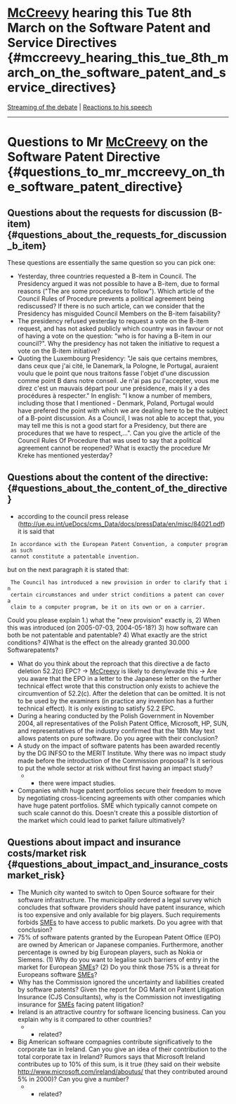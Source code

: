 # [McCreevy](McCreevy "wikilink") hearing this Tue 8th March on the Software Patent and Service Directives {#mccreevy_hearing_this_tue_8th_march_on_the_software_patent_and_service_directives}

[ Streaming of the debate](Ep050308En "wikilink") \| [ Reactions to his
speech](McCreevy050308ParlEn "wikilink")

------------------------------------------------------------------------

# Questions to Mr [McCreevy](McCreevy "wikilink") on the Software Patent Directive {#questions_to_mr_mccreevy_on_the_software_patent_directive}

## Questions about the requests for discussion (B-item) {#questions_about_the_requests_for_discussion_b_item}

These questions are essentially the same question so you can pick one:

-   Yesterday, three countries requested a B-item in Council. The
    Presidency argued it was not possible to have a B-item, due to
    formal reasons (\"The are some procedures to follow\"). Which
    article of the Council Rules of Procedure prevents a political
    agreement being rediscussed? If there is no such article, can we
    consider that the Presidency has misguided Council Members on the
    B-item faisability?
-   The presidency refused yesterday to request a vote on the B-item
    request, and has not asked publicly which country was in favour or
    not of having a vote on the question: \"who is for having a B-item
    in our council?\". Why the presidency has not taken the initiative
    to request a vote on the B-item initiative?
-   Quoting the Luxembourg Presidency: \"Je sais que certains membres,
    dans ceux que j\'ai cité, le Danemark, la Pologne, le Portugal,
    auraient voulu que le point que nous traitons fasse l\'objet d\'une
    discussion comme point B dans notre conseil. Je n\'ai pas pu
    l\'accepter, vous me direz c\'est un mauvais départ pour une
    présidence, mais il y a des procédures à respecter.\" In english:
    \"I know a number of members, including those that I mentioned -
    Denmark, Poland, Portugal would have prefered the point with which
    we are dealing here to be the subject of a B-point discussion. As a
    Council, I was not able to accept that, you may tell me this is not
    a good start for a Presidency, but there are procedures that we have
    to respect,\...\". Can you give the article of the Council Rules Of
    Procedure that was used to say that a political agreement cannot be
    reopened? What is exactly the procedure Mr Kreke has mentioned
    yesterday?

## Questions about the content of the directive: {#questions_about_the_content_of_the_directive}

-   according to the council press release
    (http://ue.eu.int/ueDocs/cms_Data/docs/pressData/en/misc/84021.pdf)
    it is said that

` In accordance with the European Patent Convention, a computer program as such`\
` cannot constitute a patentable invention.`

but on the next paragraph it is stated that:

` The Council has introduced a new provision in order to clarify that in`\
` certain circumstances and under strict conditions a patent can cover a`\
` claim to a computer program, be it on its own or on a carrier.`

Could you please explain 1.) what the \"new provision\" exactly is, 2)
When this was introduced (on 2005-07-03, 2004-05-18?) 3) how software
can both be not patentable and patentable? 4) What exactly are the
strict conditions? 4)What is the effect on the already granted 30.000
Softwarepatents?

-   What do you think about the reproach that this directive a de facto
    deletion 52.2(c) EPC? -\> [McCreevy](McCreevy "wikilink") is likely
    to deny/evade this -\> Are you aware that the EPO in a letter to the
    Japanese letter on the further technical effect wrote that this
    construction only exists to achieve the circumvention of 52.2(c).
    After the deletion that can be omitted. It is not to be used by the
    examiners (in practice any invention has a further technical
    effect). It is only existing to satisfy 52.2 EPC.
-   During a hearing conducted by the Polish Government in November
    2004, all representatives of the Polish Patent Office, Microsoft,
    HP, SUN, and representatives of the industry confirmed that the 18th
    May text allows patents on pure software. Do you agree with their
    conclusion?
-   A study on the impact of software patents has been awarded recently
    by the DG INFSO to the MERIT Institute. Why there was no impact
    study made before the introduction of the Commission proposal? Is it
    serious to put the whole sector at risk without first having an
    impact study?
    -   -   there were impact studies.
-   Companies whith huge patent portfolios secure their freedom to move
    by negotiating cross-licencing agreements with other companies which
    have huge patent portfolios. SME which typically cannot compete on
    such scale cannot do this. Doesn\'t create this a possible
    distortion of the market which could lead to parket failure
    ultimatively?

## Questions about impact and insurance costs/market risk {#questions_about_impact_and_insurance_costsmarket_risk}

-   The Munich city wanted to switch to Open Source software for their
    software infrastructure. The municipality ordered a legal survey
    which concludes that software providers should have patent
    insurance, which is too expensive and only available for big
    players. Such requirements forbids [SMEs](SMEs "wikilink") to have
    access to public markets. Do you agree with that conclusion?
-   75% of software patents granted by the European Patent Office (EPO)
    are owned by American or Japanese companies. Furthermore, another
    percentage is owned by big European players, such as Nokia or
    Siemens. (1) Why do you want to legalise such barriers of entry in
    the market for European [SMEs](SMEs "wikilink")? (2) Do you think
    those 75% is a threat for Europeans software
    [SMEs](SMEs "wikilink")?
-   Why has the Commission ignored the uncertainty and liabilities
    created by software patents? Given the report for DG Markt on Patent
    Litigation Insurance (CJS Consultants), why is the Commission not
    investigating insurance for [SMEs](SMEs "wikilink") facing patent
    litigation?
-   Ireland is an attractive country for software licencing business.
    Can you explain why is it compared to other countries?
    -   -   related?
-   Big American software compagnies contribute significatively to the
    corporate tax in Ireland. Can you give an idea of their contribution
    to the total corporate tax in Ireland? Rumors says that Microsoft
    Ireland contributes up to 10% of this sum, is it true (they said on
    their website <http://www.microsoft.com/ireland/aboutus/> that they
    contributed around 5% in 2000)? Can you give a number?
    -   -   related?
